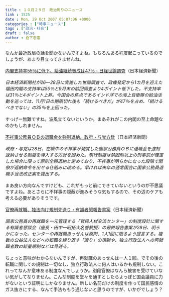 ```yaml
---
title : １０月２９日　政治周りのニュース
link : 1525
date : Mon, 29 Oct 2007 05:07:06 +0000
categories : ["時事ニュース"]
tags : ["政治・社会"]
draft : false
author : 倉下忠憲
---
```


なんか最近政局の話を聞かないんですよね。もちろんある程度起こっているのでしょうが、あまり目立ってきませんね。<BR><BR><A HREF="http://www.nikkei.co.jp/news/seiji/20071029AT3S2800R28102007.html" TARGET="_blank">内閣支持率55％に低下、給油継続賛成は47％・日経世論調査</A>（日本経済新聞）<BR><BR><I>日本経済新聞社が26―28日に実施した世論調査で、政権発足から1カ月を迎えた福田内閣の支持率は55％と9月末の前回調査より4ポイント低下した。不支持率は31％と4ポイント上昇。今国会の焦点であるインド洋での海上自衛隊の給油活動を巡っては、11月1日の期限切れ後も「続けるべきだ」が47％を占め、「続けるべきでない」の35％を上回った。</I><BR><BR>すっげー無難ですね。波風立てないというか。まあそれがこの内閣の至上命題なのかもしれません。<BR><BR><A HREF="http://www.nikkei.co.jp/news/seiji/20071029AT3S2800D28102007.html" TARGET="_blank">不祥事公務員ＯＢの退職金を強制返納、政府・与党方針</A>（日本経済新聞）<BR><BR><I>政府・与党は28日、在職中の不祥事が発覚した国家公務員ＯＢに退職金を強制返納させる制度を導入する方針を固めた。現行制度は禁固刑以上の刑事罰が確定した場合に限って原則全額返納と定めており、不祥事が明らかになった段階で閣僚が返納命令を出せる仕組みに改める。早ければ来年の通常国会に国家公務員退職手当法改正案を提出する。</I><BR><BR>まあ良い方向なんですけども、これがもっと前にできていないというのが不思議ですよね。あとさらに不祥事の隠蔽が進みそうな気もするので、その辺のケアも考える必要がありそうです。<BR><BR><A HREF="http://www.nikkei.co.jp/news/seiji/20071029AT3S2800W28102007.html" TARGET="_blank">官僚再就職、独法向け規制先送り・有識者懇報告書案</A>（日本経済新聞）<BR><BR><I>国家公務員の再就職を一元管理する「官民人材交流センター」の制度設計に関する有識者懇談会（座長・田中一昭拓大名誉教授）の最終報告書案が28日、明らかになった。センターの再就職あっせんは原則、1人1回に限るよう提言する。複数の公益法人などへの転職を繰り返す「渡り」の規制や、独立行政法人への再就職者数の総量規制などは見送る。</I><BR><BR>ちょっと意味がわからないんですが、再就職のあっせんは一人１回。でその後の転職に関しての規制は一切なし、独立行政法人に何人はいるかも規制しない。これってなんか意味ある制度なんでしょうか。別段官僚はなんら被害を受けていない気がしてなりません。こんな制度を堂々を通すとしたらよっぽど国会議員に力がないという証明にしかなりません。新しい名前だけの制度を作って国民感情のガス抜きにする、なんて手法ももう通じないと思うのですが、いかがでしょう？<br><br>
